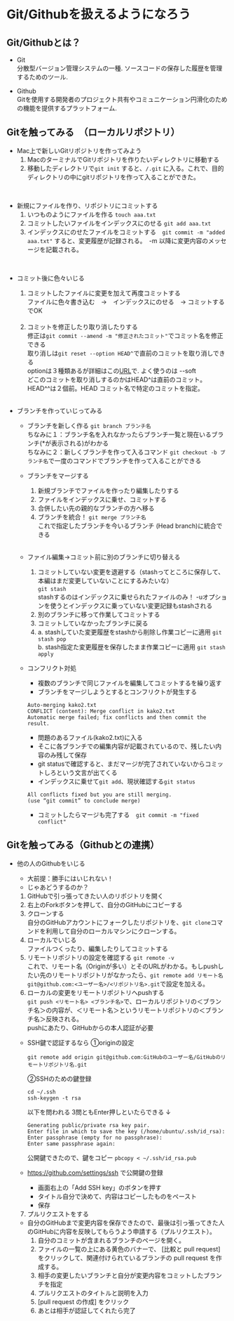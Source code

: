 # Git/Githubを扱えるようになろう
## Git/Githubとは？ <br>
+ Git<br>
分散型バージョン管理システムの一種. 
ソースコードの保存した履歴を管理するためのツール.<br>

+ Github<br>
Gitを使用する開発者のプロジェクト共有やコミュニケーション円滑化のための機能を提供するプラットフォーム. <br>

## Gitを触ってみる　（ローカルリポジトリ）
+ Mac上で新しいGitリポジトリを作ってみよう<br>
    1. MacのターミナルでGitリポジトリを作りたいディレクトリに移動する
    2. 移動したディレクトリで`git init` すると、`/.git` に入る。これで、目的ディレクトリの中にgitリポジトリを作って入ることができた。<br>
<br>

+ 新規にファイルを作り、リポジトリにコミットする<br>
    1. いつものようにファイルを作る `touch aaa.txt` <br>
    2. コミットしたいファイルをインデックスにのせる `git add aaa.txt` <br>
    3. インデックスにのせたファイルをコミットする　`git commit -m "added aaa.txt"` すると、変更履歴が記録される。　-m 以降に変更内容のメッセージを記載される。
<br>

+ コミット後に色々いじる<br>
    1. コミットしたファイルに変更を加えて再度コミットする <br>
    ファイルに色々書き込む　→　インデックスにのせる　→ コミットするでOK
    <br>

    2. コミットを修正したり取り消したりする<br>
    修正は`git commit --amend -m "修正されたコミット"`でコミット名を修正できる<br>
    取り消しは`git reset --option HEAD^`で直前のコミットを取り消しできる<br>
    optionは３種類あるが詳細はこの[URL](https://www.r-staffing.co.jp/engineer/entry/20191129_1)で. よく使うのは --soft <br>
    どこのコミットを取り消しするのかはHEAD^は直前のコミット。HEAD^^は２個前。HEAD コミット名で特定のコミットを指定。
    <br>

+ ブランチを作っていじってみる<br>
    + ブランチを新しく作る `git branch ブランチ名` <br>
    ちなみに１：ブランチ名を入れなかったらブランチ一覧と現在いるブランチ(*が表示される)がわかる <br>
    ちなみに２：新しくブランチを作って入るコマンド `git checkout -b ブランチ名`で一度のコマンドでブランチを作って入ることができる <br>

    + ブランチをマージする <br>
      1. 新規ブランチでファイルを作ったり編集したりする <br>
      2. ファイルをインデックスに乗せ、コミットする <br>
      3. 合併したい先の親的なブランチの方へ移る <br>
      4. ブランチを統合！ `git merge ブランチ名` <br>
         これで指定したブランチを今いるブランチ (Head branch)に統合できる
    <br>

    + ファイル編集→コミット前に別のブランチに切り替える
      1. コミットしていない変更を退避する（stashってところに保存して、本編はまだ変更していないことにするみたいな）<br>
      `git stash` <br>
      stashするのはインデックスに乗せられたファイルのみ！ -uオプションを使うとインデックスに乗っていない変更記録もstashされる 
      2. 別のブランチに移って作業してコミットする
      3. コミットしていなかったブランチに戻る
      4. a. stashしていた変更履歴をstashから削除し作業コピーに適用 `git stash pop` <br>
         b. stash指定た変更履歴を保存したまま作業コピーに適用 `git stash apply` 
         <br>

    + コンフリクト対処
        + 複数のブランチで同じファイルを編集してコミットするを繰り返す
         + ブランチをマージしようとするとコンフリクトが発生する
         ```
         Auto-merging kako2.txt
         CONFLICT (content): Merge conflict in kako2.txt
         Automatic merge failed; fix conflicts and then commit the result.
         ```
         + 問題のあるファイル(kako2.txt)に入る
         + そこに各ブランチでの編集内容が記載されているので、残したい内容のみ残して保存
         + git statusで確認すると、まだマージが完了されていないからコミットしろという文言が出てくる
         + インデックスに乗せて`git add`、現状確認する`git status`
         ```
         All conflicts fixed but you are still merging.
         (use “git commit” to conclude merge)
         ```
         + コミットしたらマージも完了する　`git commit -m "fixed conflict"`
    
## Gitを触ってみる（Githubとの連携）
+ 他の人のGithubをいじる　<br>
    + 大前提：勝手にはいじれない！
    + じゃあどうするのか？
    1. GitHubで引っ張ってきたい人のリポジトリを開く
    2. 右上のForkボタンを押して、自分のGitHubにコピーする
    3. クローンする<br>
    自分のGitHubアカウントにフォークしたリポジトリを、`git clone`コマンドを利用して自分のローカルマシンにクローンする。
    4. ローカルでいじる　<br>
    ファイルつくったり、編集したりしてコミットする
    5. リモートリポジトリの設定を確認する `git remote -v` <br>
    これで、リモート名（Originが多い）とそのURLがわかる。もしpushしたい先のリモートリポジトリがなかったら、`git remote add リモート名 git@github.com:<ユーザー名>/<リポジトリ名>.git`で設定を加える。
    6. ローカルの変更をリモートリポジトリへpushする<br>
    `git push <リモート名> <ブランチ名>`で、ローカルリポジトリの＜ブランチ名＞の内容が、＜リモート名＞というリモートリポジトリの＜ブランチ名＞反映される。<br>
    pushにあたり、GitHubからの本人認証が必要<br>
    + SSH鍵で認証するなら
        ①originの設定
        ```
        git remote add origin git@github.com:GitHubのユーザー名/GitHubのリモートリポジトリ名.git
        ```

        ②SSHのための鍵登録
        ```
        cd ~/.ssh
        ssh-keygen -t rsa
        ```

        以下を問われる
        3問ともEnter押しといたらできる
        ↓
        ```
        Generating public/private rsa key pair.
        Enter file in which to save the key (/home/ubuntu/.ssh/id_rsa):
        Enter passphrase (empty for no passphrase): 
        Enter same passphrase again: 
        ```
        公開鍵できたので、鍵をコピー `pbcopy < ~/.ssh/id_rsa.pub`
    + https://github.com/settings/ssh で公開鍵の登録 <br>
        + 画面右上の「Add SSH key」のボタンを押す <br>
        + タイトル自分で決めて、内容はコピーしたものをペースト
        + 保存

    7. プルリクエストをする
    + 自分のGitHubまで変更内容を保存できたので、最後は引っ張ってきた人のGitHubに内容を反映してもらうよう申請する（プルリクエスト）。
        1. 自分のコミットが含まれるブランチのページを開く。
        2. ファイルの一覧の上にある黄色のバナーで、 [比較と pull request] をクリックして、関連付けられているブランチの pull request を作成する。
        3. 相手の変更したいブランチと自分が変更内容をコミットしたブランチを指定
        4. プルリクエストのタイトルと説明を入力
        5.  [pull request の作成] をクリック
        6. あとは相手が認証してくれたら完了







